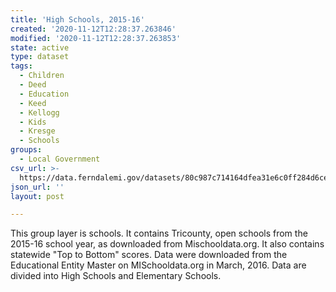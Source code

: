```yaml
---
title: 'High Schools, 2015-16'
created: '2020-11-12T12:28:37.263846'
modified: '2020-11-12T12:28:37.263853'
state: active
type: dataset
tags:
  - Children
  - Deed
  - Education
  - Keed
  - Kellogg
  - Kids
  - Kresge
  - Schools
groups:
  - Local Government
csv_url: >-
  https://data.ferndalemi.gov/datasets/80c987c714164dfea31e6c0ff284d6ce_1.csv?outSR=%7B%22latestWkid%22%3A4326%2C%22wkid%22%3A4326%7D
json_url: ''
layout: post

---
```

This group layer is schools. It contains Tricounty, open schools from the 2015-16 school year, as downloaded from Mischooldata.org. It also contains statewide &quot;Top to Bottom&quot; scores. Data were downloaded from the Educational Entity Master on MISchooldata.org in March, 2016. Data are divided into High Schools and Elementary Schools. 
